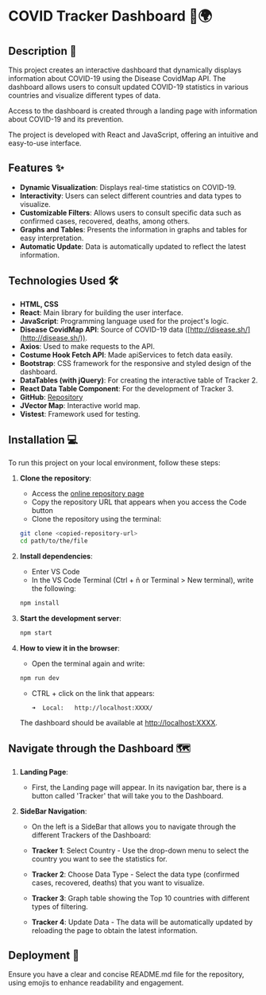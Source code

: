 # COVID Tracker Dashboard 🦠🌍

## Description 📄
This project creates an interactive dashboard that dynamically displays information about COVID-19 using the Disease CovidMap API. The dashboard allows users to consult updated COVID-19 statistics in various countries and visualize different types of data.

Access to the dashboard is created through a landing page with information about COVID-19 and its prevention.

The project is developed with React and JavaScript, offering an intuitive and easy-to-use interface.

## Features ✨
- **Dynamic Visualization**: Displays real-time statistics on COVID-19.
- **Interactivity**: Users can select different countries and data types to visualize.
- **Customizable Filters**: Allows users to consult specific data such as confirmed cases, recovered, deaths, among others.
- **Graphs and Tables**: Presents the information in graphs and tables for easy interpretation.
- **Automatic Update**: Data is automatically updated to reflect the latest information.

## Technologies Used 🛠️
- **HTML, CSS**
- **React**: Main library for building the user interface.
- **JavaScript**: Programming language used for the project's logic.
- **Disease CovidMap API**: Source of COVID-19 data ([http://disease.sh/](http://disease.sh/)).
- **Axios**: Used to make requests to the API.
- **Costume Hook Fetch API**: Made apiServices to fetch data easily.
- **Bootstrap**: CSS framework for the responsive and styled design of the dashboard.
- **DataTables (with jQuery)**: For creating the interactive table of Tracker 2.
- **React Data Table Component**: For the development of Tracker 3.
- **GitHub**: [Repository](https://github.com/Paola077/project_covid_tracker.git)
- **JVector Map**: Interactive world map.
- **Vistest**: Framework used for testing.

## Installation 💻
To run this project on your local environment, follow these steps:

1. **Clone the repository**:
   - Access the [online repository page](https://github.com/Adi91108)
   - Copy the repository URL that appears when you access the Code button
   - Clone the repository using the terminal:

   ```sh
   git clone <copied-repository-url>
   cd path/to/the/file
   ```

2. **Install dependencies**:
   - Enter VS Code
   - In the VS Code Terminal (Ctrl + ñ or Terminal > New terminal), write the following:

   ```sh
   npm install
   ```

3. **Start the development server**:

   ```sh
   npm start
   ```

4. **How to view it in the browser**:
   - Open the terminal again and write:

   ```sh
   npm run dev
   ```

   - CTRL + click on the link that appears:

     ```
     ➜  Local:   http://localhost:XXXX/
     ```

   The dashboard should be available at [http://localhost:XXXX](http://localhost:XXXX).

## Navigate through the Dashboard 🗺️
1. **Landing Page**:
   - First, the Landing page will appear. In its navigation bar, there is a button called 'Tracker' that will take you to the Dashboard.

2. **SideBar Navigation**:
   - On the left is a SideBar that allows you to navigate through the different Trackers of the Dashboard:

   - **Tracker 1**: Select Country - Use the drop-down menu to select the country you want to see the statistics for.
   - **Tracker 2**: Choose Data Type - Select the data type (confirmed cases, recovered, deaths) that you want to visualize.
   - **Tracker 3**: Graph table showing the Top 10 countries with different types of filtering.
   - **Tracker 4**: Update Data - The data will be automatically updated by reloading the page to obtain the latest information.

## Deployment 🚀
Ensure you have a clear and concise README.md file for the repository, using emojis to enhance readability and engagement.